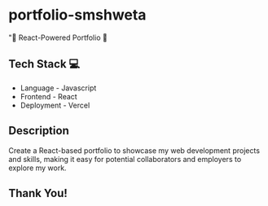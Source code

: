# portfolio-smshweta
"🚀 React-Powered Portfolio 📁

## Tech Stack 💻

* Language - Javascript
* Frontend - React
* Deployment - Vercel

## Description

Create a React-based portfolio to showcase my web development projects and skills, making it easy for potential collaborators and employers to explore my work.

## Thank You!
